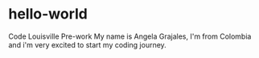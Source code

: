 # hello-world
Code Louisville Pre-work
My name is Angela Grajales, I'm from Colombia and i'm very excited to start my coding journey.
